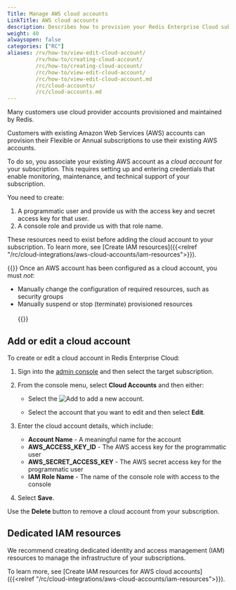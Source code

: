 ```yaml
---
Title: Manage AWS cloud accounts
LinkTitle: AWS cloud accounts
description: Describes how to provision your Redis Enterprise Cloud subscription to use existing cloud provider accounts.
weight: 40
alwaysopen: false
categories: ["RC"]
aliases: /rv/how-to/view-edit-cloud-account/
         /rv/how-to/creating-cloud-account/
         /rc/how-to/creating-cloud-account/
         /rc/how-to/view-edit-cloud-account/
         /rc/how-to/view-edit-cloud-account.md
         /rc/cloud-accounts/
         /rc/cloud-accounts.md
---
```


Many customers use cloud provider accounts provisioned and maintained by Redis.  

Customers with existing Amazon Web Services (AWS) accounts can provision their Flexible or Annual subscriptions to use their existing AWS accounts.  

To do so, you associate your existing AWS account as a _cloud account_ for your subscription.  This requires setting up and entering credentials that enable monitoring, maintenance, and technical support of your subscription.

You need to create:

1. A programmatic user and provide us with the access key and secret access key for that user.
1. A console role and provide us with that role name.

These resources need to exist before adding the cloud account to your subscription.  To learn more, see [Create IAM resources]({{<relref "/rc/cloud-integrations/aws-cloud-accounts/iam-resources">}}).



{{<note>}}
Once an AWS account has been configured as a cloud account, you must _not_:
- Manually change the configuration of required resources, such as security groups<br/>
- Manually suspend or stop (terminate) provisioned resources</br></br>
{{</note>}}

## Add or edit a cloud account

To create or edit a cloud account in Redis Enterprise Cloud:

1. Sign into the [admin console](https://app.redislabs.com/) and then select the target subscription.

1. From the console menu, select **Cloud Accounts** and then either:

    - Select the ![Add](/images/rs/icon_add.png#no-click "Add") to add a new account.

    - Select the account that you want to edit and then select **Edit**.

1. Enter the cloud account details, which include:

    - **Account Name** - A meaningful name for the account
    - **AWS_ACCESS_KEY_ID** - The AWS access key for the programmatic user
    - **AWS_SECRET_ACCESS_KEY** - The AWS secret access key for the programmatic user
    - **IAM Role Name** - The name of the console role with access to the console

1. Select **Save**.

Use the **Delete** button to remove a cloud account from your subscription.

## Dedicated IAM resources

We recommend creating dedicated identity and access management (IAM) resources to manage the infrastructure of your subscriptions.

To learn more, see [Create IAM resources for AWS cloud accounts]({{<relref "/rc/cloud-integrations/aws-cloud-accounts/iam-resources">}}).
